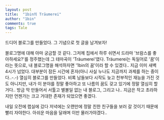 ```yaml
---
layout: post
title:  "1bin의 Träumerei"
author: "1bin"
comments: true
tags: Tale
---
```


드디어 블로그를 만들었다. 그 기념으로 첫 글을 남겨보자!

블로그명에 대해 아마 궁금할 것 같다. 그저께 집에서 하루 쉬면서 드라마 '브람스를 좋아하세요?'를 정주했는데 그 테마곡이 'Träumerei'였다. Träumerei는 독일어로 '꿈'이라는 뜻으로, 내 블로그명을 해석하자면 '1bin의 꿈'이라 할 수 있겠다..
지금 이미 새벽 4시가 넘었다. 대부분이 잠든 시간에 혼자(아니 사실 누나도 지금까지 과제를 하는 중이다..-.-) 열심히 블로그를 만들었다. 비록 남들보다 시작도 늦고 천부적인 재능을 가진 것도 아니지만, 내가 이 분야를 정말 좋아하고 또 나름의 꿈도 갖고 있기에 정말 열심히 할거다.. 방금 막 만들어서 서툴고 별볼일 없는 내 블로그, 그리고 나.. 지금은 작고 초라하지만 언젠가는 크고 거대한 존재가 되었으면 좋겠다.

내일 오전에 랩실에 갔다 저녁에는 오랜만에 정말 친한 친구들을 보러 갈 것이기 때문에 빨리 자야한다. 아쉬운 마음을 달래며 이만 물러가야겠다..
